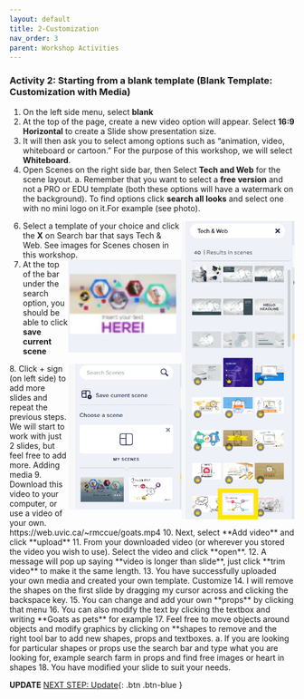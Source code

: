 ```yaml
---
layout: default
title: 2-Customization
nav_order: 3
parent: Workshop Activities
---
```

### Activity 2: Starting from a blank template (Blank Template: Customization with Media)

1.	On the left side menu, select **blank**
2.	At the top of the page, create a new video option will appear. Select **16:9 Horizontal** to create a Slide show presentation size.
3.	It will then ask you to select among options such as “animation, video, whiteboard or cartoon.” For the purpose of this workshop, we will select **Whiteboard**. 
4.	Open Scenes on the right side bar, then Select **Tech and Web** for the scene layout. 
a.	Remember that you want to select a **free version** and not a PRO or EDU template (both these options will have a watermark on the background). To find options click **search all looks** and select one with no mini logo on it.For example (see photo).
<img src="images/free-template.png" style="float:right;width:200px;" alt="Free Template Scenes">

6.	Select a template of your choice and click the **X** on Search bar that says Tech & Web. See images for Scenes chosen in this workshop. <br> <img src="images/example-powtoon.png" style="float:right;width:200px;" alt="Free Scenes example 2">
7.	At the top of the bar under the search option, you should be able to click **save current scene**
<img src="images/save-scenes.png" style="float:right;width:200px;" alt="Save current Scenes button">
8.	Click + sign (on left side) to add more slides and repeat the previous steps. We will start to work with just 2 slides, but feel free to add more.
 Adding media
9.	Download this video to your computer, or use a video of your own. https://web.uvic.ca/~rmccue/goats.mp4
10.	Next, select **Add video** and click **upload**
11.	From your downloaded video (or wherever you stored the video you wish to use). Select the video and click **open**.  
12.	 A message will pop up saying **video is longer than slide**, just click **trim video** to make it the same length.
13.	You have successfully uploaded your own media and created your own template. 
Customize 
14.	I will remove the shapes on the first slide by dragging my cursor across and clicking the backspace key. 
15.	You can change and add your own **props** by clicking that menu
16.	You can also modify the text by clicking the textbox and writing **Goats as pets** for example
17.	Feel free to move objects around objects and modify graphics by clicking on **shapes to remove and the right tool bar to add new shapes, props and textboxes. 
a.	If you are looking for particular shapes or props use the search bar and type what you are looking for, example search farm in props and find free images or heart in shapes
18.	You have modified your slide to suit your needs. 


**UPDATE**
[NEXT STEP: Update](update.html){: .btn .btn-blue }

